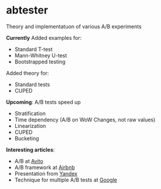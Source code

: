 # abtester
Theory and implementatuon of various A/B experiments

**Currently** 
Added examples for:
- Standard T-test
- Mann-Whitney U-test
- Bootstrapped testing

Added theory for:
- Standard tests
- CUPED

**Upcoming**: A/B tests speed up
- Stratification
- Time dependency (A/B on WoW Changes, not raw values) 
- Linearization
- CUPED
- Bucketing

**Interesting articles**:
- A/B at [Avito](https://www.google.com/url?sa=t&source=web&rct=j&url=https://m.habr.com/ru/company/avito/blog/454164/&ved=2ahUKEwi-5JnP-ZjpAhURr4sKHX0ACagQFjABegQIBBAB&usg=AOvVaw2AXG69l1UiOskXxnqEy1Zr) 
- A/B framework at [Airbnb](https://medium.com/airbnb-engineering/experiment-reporting-framework-4e3fcd29e6c0)
- Presentation from [Yandex](https://habr.com/ru/company/yandex/blog/342704/)
- Technique for multiple A/B tests at [Google](https://ai.google/research/pubs/pub36500) 
